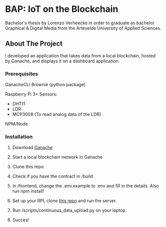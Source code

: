 # BAP: IoT on the Blockchain
Bachelor's thesis by Lorenzo Verheecke in order to graduate as bachelor Graphical & Digital Media from the Artevelde University of Applied Sciences.


## About The Project

I developed an application that takes data from a local blockchain, hosted by Ganache, and displays it on a dashboard application.



### Prerequisites

GanacheCLI
Brownie (python package)

Raspberry Pi 3+
Sensors:
- DHT11
- LDR
- MCP3008 (To read analog data of the LDR)

NPM/Node

### Installation

1. Download [Ganache](https://trufflesuite.com/ganache/)

2. Start a local blockchain network in Ganache

3. Clone this repo

4. Check if you have the contract in /build

5. In /frontend, change the .env.example to .env and fill in the details. Also run npm install!

6. Set up your RPI, clone [this repo](https://github.com/VerheeckeLorenzo/BAP-rpi) and run the server.

7. Run /scripts/continuous_data_upload.py on your laptop.

8. Succes!

